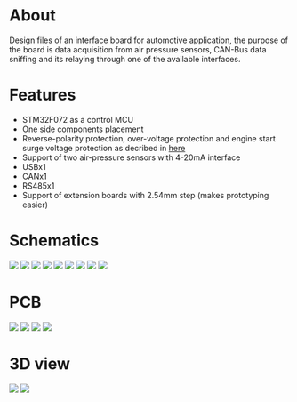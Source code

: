 # About

Design files of an interface board for automotive application, the purpose of the board is data acquisition from air pressure sensors, CAN-Bus data sniffing and its relaying through one of the available interfaces.

# Features

* STM32F072 as a control MCU
* One side components placement
* Reverse-polarity protection, over-voltage protection and engine start surge voltage protection as decribed in [here](https://www.ti.com/lit/an/snva717/snva717.pdf)
* Support of two air-pressure sensors with 4-20mA interface
* USBx1
* CANx1
* RS485x1
* Support of extension boards with 2.54mm step (makes prototyping easier)

# Schematics
![](images/Job1-03.jpg)
![](images/Job1-04.jpg)
![](images/Job1-01.jpg)
![](images/Job1-05.jpg)
![](images/Job1-06.jpg)
![](images/Job1-07.jpg)
![](images/Job1-08.jpg)
![](images/Job1-09.jpg)
![](images/Job1-02.jpg)

# PCB
![](images/Job1-10.jpg)
![](images/Job1-11.jpg)
![](images/Job1-12.jpg)
![](images/Assembly-5.jpg)


# 3D view
![](images/3d_top.png)
![](images/3d_bottom.png)

